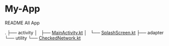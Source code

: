 # My-App

README All App

.
├── activity
│   ├── [MainActivity.kt]()
│   └── [SplashScreen.kt]()
├── adapter
└── utility
    └── [CheckedNetwork.kt]()
    
   
